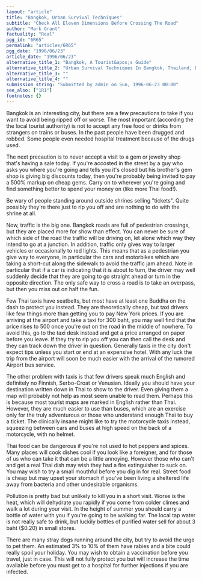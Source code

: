 ```yaml
---
layout: "article"
title: "Bangkok, Urban Survival Techniques"
subtitle: "Check All Eleven Dimensions Before Crossing The Road"
author: "Mark Grant"
factuality: "Real"
pgg_id: "6R65"
permalink: "articles/6R65"
pgg_date: "1996/06/23"
article_date: "1996/06/23"
alternative_title_1: "Bangkok, A Tourist&apos;s Guide"
alternative_title_2: "Urban Survival Techniques In Bangkok, Thailand, Earth"
alternative_title_3: ""
alternative_title_4: ""
submission_string: "Submitted by admin on Sun, 1996-06-23 00:00"
see_also: ["1R1"]
footnotes: {}
---
```

<div>
<p>Bangkok is an interesting city, but there are a few precautions to take if you want to avoid being ripped off or worse. The most important (according the the local tourist authority) is not to accept any free food or drinks from strangers on trains or buses. In the past people have been drugged and robbed. Some people even needed hospital treatment because of the drugs used.</p>
<p>The next precaution is to never accept a visit to a gem or jewelry shop that's having a sale today. If you're accosted in the street by a guy who asks you where you're going and tells you it's closed but his brother's gem shop is giving big discounts today, then you're probably being invited to pay a 500% markup on cheap gems. Carry on to wherever you're going and find something better to spend your money on (like more Thai food!).</p>
<p>Be wary of people standing around outside shrines selling "tickets". Quite possibly they're there just to rip you off and are nothing to do with the shrine at all.</p>
<p>Now, traffic is the big one. Bangkok roads are full of pedestrian crossings, but they are placed more for show than effect. You can never be sure of which side of the road the traffic will be driving on, let alone which way they intend to go at a junction. In addition, traffic only gives way to larger vehicles or occasionally to red lights. This means that as a pedestrian you give way to everyone, in particular the cars and motorbikes which are taking a short-cut along the sidewalk to avoid the traffic jam ahead. Note in particular that if a car is indicating that it is about to turn, the driver may well suddenly decide that they are going to go straight ahead or turn in the opposite direction. The only safe way to cross a road is to take an overpass, but then you miss out on half the fun.</p>
<p>Few Thai taxis have seatbelts, but most have at least one Buddha on the dash to protect you instead. They are theoretically cheap, but taxi drivers like few things more than getting you to pay New York prices. If you are arriving at the airport and take a taxi for 300 baht, you may well find that the price rises to 500 once you're out on the road in the middle of nowhere. To avoid this, go to the taxi desk instead and get a price arranged on paper before you leave. If they try to rip you off you can then call the desk and they can track down the driver in question. Generally taxis in the city don't expect tips unless you start or end at an expensive hotel. With any luck the trip from the airport will soon be much easier with the arrival of the rumored Airport bus service.</p>
<p>The other problem with taxis is that few drivers speak much English and definitely no Finnish, Serbo-Croat or Venusian. Ideally you should have your destination written down in Thai to show to the driver. Even giving them a map will probably not help as most seem unable to read them. Perhaps this is because most tourist maps are marked in English rather than Thai. However, they are much easier to use than buses, which are an exercise only for the truly adventurous or those who understand enough Thai to buy a ticket. The clinically insane might like to try the motorcycle taxis instead, squeezing between cars and buses at high speed on the back of a motorcycle, with no helmet.</p>
<p>Thai food can be dangerous if you're not used to hot peppers and spices. Many places will cook dishes cool if you look like a foreigner, and for those of us who can take it that can be a little annoying. However those who can't and get a real Thai dish may wish they had a fire extinguisher to suck on. You may wish to try a small mouthful before you dig in for real. Street food is cheap but may upset your stomach if you've been living a sheltered life away from bacteria and other undesirable organisms.</p>
<p>Pollution is pretty bad but unlikely to kill you in a short visit. Worse is the heat, which will dehydrate you rapidly if you come from colder climes and walk a lot during your visit. In the height of summer you should carry a bottle of water with you if you're going to be walking far. The local tap water is not really safe to drink, but luckily bottles of purified water sell for about 3 baht ($0.20) in small stores.</p>
<p>There are many stray dogs running around the city, but try to avoid the urge to pet them. An estimated 3% to 10% of them have rabies and a bite could really spoil your holiday. You may wish to obtain a vaccination before you travel, just in case. This will not fully protect you but will increase the time available before you must get to a hospital for further injections if you are infected.</p>
</div>
